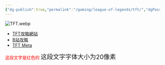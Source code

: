 ```yaml
---
{"dg-publish":true,"permalink":"/gaming/league-of-legends/tft/","dgPassFrontmatter":true}
---
```


![TFT.webp](/img/user/Pictures%20and%20Photos/Pics/TFT.webp)

- [TFT攻略網站](https://tactics.tools/zh)
- [B站攻略](https://www.bilibili.com/video/BV17j411b7tC/?spm_id_from=333.788&vd_source=81190e0d082dfc35f4453b6e32fa1358)
- [TFT Meta](https://tftactics.gg/tierlist/team-comps)



<span style="color:red;">这段文字是红色的</span>
<span style="font-size:20px;">这段文字字体大小为20像素</span>
